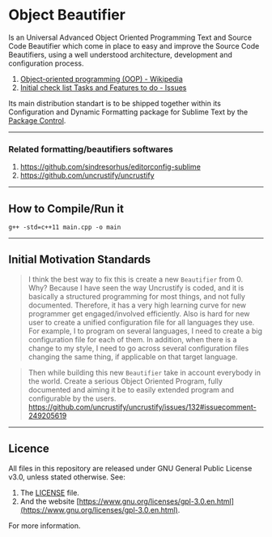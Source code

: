 
# Object Beautifier

Is an Universal Advanced Object Oriented Programming Text and Source Code Beautifier which come in 
place to easy and improve the Source Code Beautifiers, using a well understood architecture, development
and configuration process.

1. [Object-oriented programming (OOP) - Wikipedia](https://en.wikipedia.org/wiki/Object-oriented_programming)
1. [Initial check list Tasks and Features to do - Issues](https://github.com/evandrocoan/ObjectBeautifier/issues/1)

Its main distribution standart is to be shipped together within its Configuration and Dynamic
Formatting package for Sublime Text by the [Package Control](https://packagecontrol.io/).



___
### Related formatting/beautifiers softwares

1. https://github.com/sindresorhus/editorconfig-sublime
1. https://github.com/uncrustify/uncrustify



___
## How to Compile/Run it

```
g++ -std=c++11 main.cpp -o main
```



___
## Initial Motivation Standards

> I think the best way to fix this is create a new `Beautifier` from 0. Why? Because I have seen the way Uncrustify is coded, and it is basically a structured programming for most things, and not fully documented. Therefore, it has a very high learning curve for new programmer get engaged/involved efficiently. Also is hard for new user to create a unified configuration file for all languages they use. For example, I to program on several languages, I need to create a big configuration file for each of them. In addition, when there is a change to my style, I need to go across several configuration files changing the same thing, if applicable on that target language.

> Then while building this new `Beautifier` take in account everybody in the world. Create a serious Object Oriented Program, fully documented and aiming it be to easily extended program and configurable by the users.
https://github.com/uncrustify/uncrustify/issues/132#issuecomment-249205619



___
## Licence

All files in this repository are released under GNU General Public License v3.0, unless stated otherwise.
See:

1. The [LICENSE](LICENSE.TXT) file.
1. And the website [https://www.gnu.org/licenses/gpl-3.0.en.html](https://www.gnu.org/licenses/gpl-3.0.en.html).

For more information.

